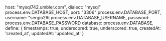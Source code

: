  host: "mysql742.umbler.com",
    dialect: "mysql"
    process.env.DATABASE_HOST,
    port: "3306"
    process.env.DATABASE_PORT,
    username: "sergio26i
    process.env.DATABASE_USERNAME,
    password:
    process.env.DATABASE_PASSWORD
    database:
    process.env.DATABASE,
        define: {
            timestamps: true,
            underscored: true,
            underscored: true,
            createdAt: 'created_at',
            updatedAt: 'updated_at'
        }
